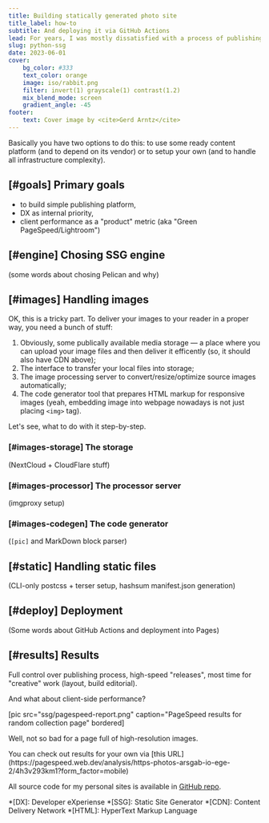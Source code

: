 ```yaml
---
title: Building statically generated photo site
title_label: how-to
subtitle: And deploying it via GitHub Actions
lead: For years, I was mostly dissatisfied with a process of publishing content in the internet (well, among many other internet-related things).
slug: python-ssg
date: 2023-06-01
cover:
    bg_color: #333
    text_color: orange
    image: iso/rabbit.png
    filter: invert(1) grayscale(1) contrast(1.2)
    mix_blend_mode: screen
    gradient_angle: -45
footer:
    text: Cover image by <cite>Gerd Arntz</cite>
---
```


Basically you have two options to do this: to use some ready content platform (and to depend on its vendor) or to setup
your own (and to handle all infrastructure complexity).

## [#goals] Primary goals

- to build simple publishing platform,
- DX as internal priority,
- client performance as a "product" metric (aka "Green PageSpeed/Lightroom")

## [#engine] Chosing SSG engine

(some words about chosing Pelican and why)

## [#images] Handling images

OK, this is a tricky part. To deliver your images to your reader in a proper way, you need a bunch of stuff:

1. Obviously, some publically available media storage — a place where you can upload your image files and then deliver it efficently 
(so, it should also have CDN above);
2. The interface to transfer your local files into storage;
3. The image processing server to convert/resize/optimize source images automatically;
4. The code generator tool that prepares HTML markup for responsive images (yeah, embedding image into webpage nowadays is not just placing `<img>` tag).

Let's see, what to do with it step-by-step.

### [#images-storage] The storage

(NextCloud + CloudFlare stuff)

### [#images-processor] The processor server

(imgproxy setup)

### [#images-codegen] The code generator

(`[pic]` and MarkDown block parser)

## [#static] Handling static files

(CLI-only postcss + terser setup, hashsum manifest.json generation)

## [#deploy] Deployment

(Some words about GitHub Actions and deployment into Pages)

## [#results] Results

Full control over publishing process, high-speed "releases", most time for "creative" work (layout, build editorial).

And what about client-side performance?

[pic src="ssg/pagespeed-report.png" caption="PageSpeed results for random collection page" bordered]

Well, not so bad for a page full of high-resolution images.

<aside markdown=1>
You can check out results for your own via [this URL](https://pagespeed.web.dev/analysis/https-photos-arsgab-io-ege-2/4h3v293km1?form_factor=mobile)
</aside>

All source code for my personal sites is available in [GitHub repo](https://github.com/arsgab/).

*[DX]: Developer eXperiense
*[SSG]: Static Site Generator
*[CDN]: Content Delivery Network
*[HTML]: HyperText Markup Language
